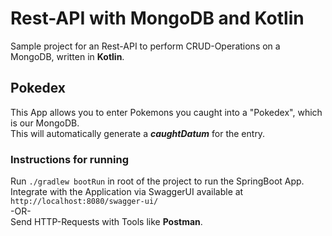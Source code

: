 # Rest-API with MongoDB and Kotlin

Sample project for an Rest-API to perform CRUD-Operations on a MongoDB, written in **Kotlin**.

## Pokedex
This App allows you to enter Pokemons you caught into a "Pokedex", which is our MongoDB.  
This will automatically generate a ***caughtDatum*** for the entry.

### Instructions for running
Run ```./gradlew bootRun``` in root of the project to run the SpringBoot App.  
Integrate with the Application via SwaggerUI available at ```http://localhost:8080/swagger-ui/```  
-OR-  
Send HTTP-Requests with Tools like **Postman**.
